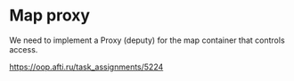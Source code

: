 <h1>Map proxy</h1>
We need to implement a Proxy (deputy) for the map container that controls access.

https://oop.afti.ru/task_assignments/5224
